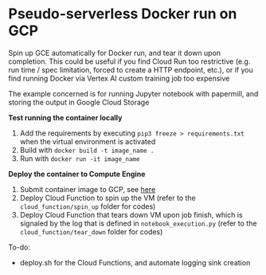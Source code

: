 # Pseudo-serverless Docker run on GCP
Spin up GCE automatically for Docker run, and tear it down upon completion. This could be useful if you find Cloud Run too restrictive (e.g. run time / spec limitation, forced to create a HTTP endpoint, etc.), or if you find running Docker via Vertex AI custom training job too expensive

The example concerned is for running Jupyter notebook with papermill, and storing the output in Google Cloud Storage

<b>Test running the container locally</b>
1. Add the requirements by executing ```pip3 freeze > requirements.txt``` when the virtual environment is activated
2. Build with ```docker build -t image_name .```
3. Run with ```docker run -it image_name```

<b>Deploy the container to Compute Engine</b>
1. Submit container image to GCP, see <a href="https://cloud.google.com/container-registry/docs/pushing-and-pulling">here</a>
2. Deploy Cloud Function to spin up the VM (refer to the ```cloud_function/spin_up``` folder for codes)
3. Deploy Cloud Function that tears down VM upon job finish, which is signaled by the log that is defined in ```notebook_execution.py``` (refer to the ```cloud_function/tear_down``` folder for codes)

To-do:
- deploy.sh for the Cloud Functions, and automate logging sink creation
